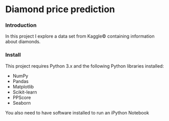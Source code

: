 # Diamond price prediction

### Introduction

In this project I explore a data set from Kaggle© containing information about diamonds. 

### Install

This project requires Python 3.x and the following Python libraries installed:

* NumPy
* Pandas
* Matplotlib
* Scikit-learn
* PPScore
* Seaborn

You also need to have software installed to run an iPython Notebook
